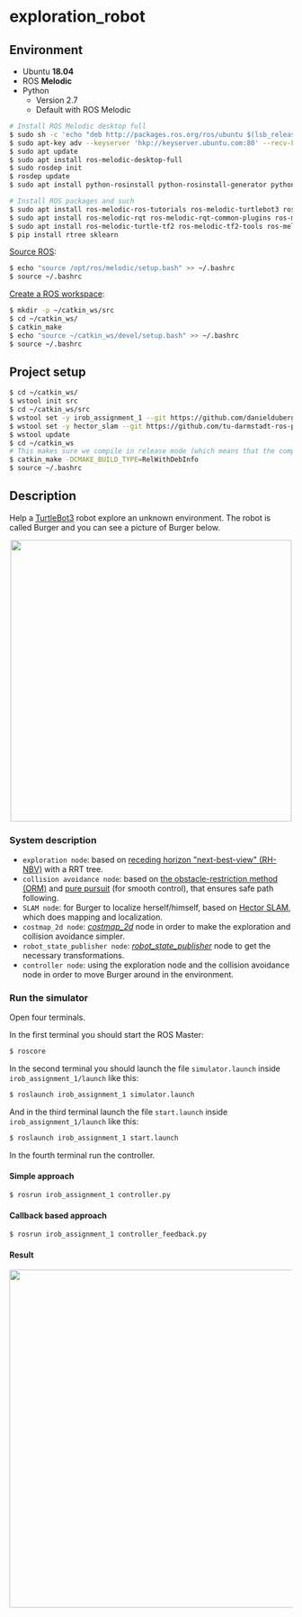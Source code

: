 # exploration_robot

## Environment

* Ubuntu __18.04__
* ROS __Melodic__
* Python
  * Version 2.7
  * Default with ROS Melodic

```bash
# Install ROS Melodic desktop full
$ sudo sh -c 'echo "deb http://packages.ros.org/ros/ubuntu $(lsb_release -sc) main" > /etc/apt/sources.list.d/ros-latest.list'
$ sudo apt-key adv --keyserver 'hkp://keyserver.ubuntu.com:80' --recv-key C1CF6E31E6BADE8868B172B4F42ED6FBAB17C654
$ sudo apt update
$ sudo apt install ros-melodic-desktop-full
$ sudo rosdep init
$ rosdep update
$ sudo apt install python-rosinstall python-rosinstall-generator python-wstool build-essential python-pip python-catkin-tools

# Install ROS packages and such
$ sudo apt install ros-melodic-ros-tutorials ros-melodic-turtlebot3 ros-melodic-turtlebot3-simulations ros-melodic-navigation libspatialindex-dev libqt4-dev
$ sudo apt install ros-melodic-rqt ros-melodic-rqt-common-plugins ros-melodic-turtlesim
$ sudo apt install ros-melodic-turtle-tf2 ros-melodic-tf2-tools ros-melodic-tf
$ pip install rtree sklearn
```

[Source ROS](https://wiki.ros.org/melodic/Installation/Ubuntu#melodic.2BAC8-Installation.2BAC8-DebEnvironment.Environment_setup):

```bash
$ echo "source /opt/ros/melodic/setup.bash" >> ~/.bashrc
$ source ~/.bashrc
```

[Create a ROS workspace](https://wiki.ros.org/ROS/Tutorials/InstallingandConfiguringROSEnvironment):

```bash
$ mkdir -p ~/catkin_ws/src
$ cd ~/catkin_ws/
$ catkin_make
$ echo "source ~/catkin_ws/devel/setup.bash" >> ~/.bashrc
$ source ~/.bashrc
```

## Project setup

```bash
$ cd ~/catkin_ws/
$ wstool init src
$ cd ~/catkin_ws/src
$ wstool set -y irob_assignment_1 --git https://github.com/danielduberg/irob_assignment_1.git -v master
$ wstool set -y hector_slam --git https://github.com/tu-darmstadt-ros-pkg/hector_slam.git -v melodic-devel
$ wstool update
$ cd ~/catkin_ws
# This makes sure we compile in release mode (which means that the compiler optimizes the code)
$ catkin_make -DCMAKE_BUILD_TYPE=RelWithDebInfo
$ source ~/.bashrc
```

## Description

Help a [TurtleBot3](http://emanual.robotis.com/docs/en/platform/turtlebot3/overview/) robot explore an unknown environment. The robot is called Burger and you can see a picture of Burger below.

<p align="center">
  <img src="https://github.com/jhan15/exploration_robot/blob/main/images/turtlebot3_burger.png?raw=true" width="500">
</p>

### System description

* `exploration node`: based on [receding horizon "next-best-view" (RH-NBV)](https://ieeexplore.ieee.org/abstract/document/7487281) with a RRT tree.
* `collision avoidance node`: based on [the obstacle-restriction method (ORM)](https://ieeexplore.ieee.org/abstract/document/1545546) and [pure pursuit](https://apps.dtic.mil/docs/citations/ADA255524) (for smooth control), that ensures safe path following.
* `SLAM node`: for Burger to localize herself/himself, based on [Hector SLAM](https://wiki.ros.org/hector_slam), which does mapping and localization.
* `costmap_2d node`: [_costmap_2d_](https://wiki.ros.org/costmap_2d) node in order to make the exploration and collision avoidance simpler.
* `robot_state_publisher node`: [_robot_state_publisher_](https://wiki.ros.org/robot_state_publisher) node to get the necessary transformations.
* `controller node`: using the exploration node and the collision avoidance node in order to move Burger around in the environment.

### Run the simulator

Open four terminals.

In the first terminal you should start the ROS Master:

```bash
$ roscore
```

In the second terminal you should launch the file `simulator.launch` inside `irob_assignment_1/launch` like this:

```bash
$ roslaunch irob_assignment_1 simulator.launch
```

And in the third terminal launch the file `start.launch` inside `irob_assignment_1/launch` like this:

```bash
$ roslaunch irob_assignment_1 start.launch
```

In the fourth terminal run the controller.
#### Simple approach

```bash
$ rosrun irob_assignment_1 controller.py
```

#### Callback based approach

```bash
$ rosrun irob_assignment_1 controller_feedback.py
```

#### Result

<p align="center">
  <img src="https://user-images.githubusercontent.com/62132206/137802502-a912a31f-b098-4403-9e78-18e47eed2eec.gif" width="600">
</p>
